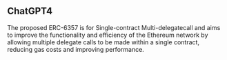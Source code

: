 ## ChatGPT4

The proposed ERC-6357 is for Single-contract Multi-delegatecall and aims to improve the functionality and efficiency of the Ethereum network by allowing multiple delegate calls to be made within a single contract, reducing gas costs and improving performance.
